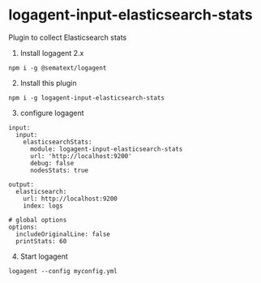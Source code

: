 # logagent-input-elasticsearch-stats

Plugin to collect Elasticsearch stats  

1. Install logagent 2.x 

```
npm i -g @sematext/logagent
```

2. Install this plugin 
```
npm i -g logagent-input-elasticsearch-stats  
```
3. configure logagent 

```
input:
  input:
    elasticsearchStats:
      module: logagent-input-elasticsearch-stats 
      url: 'http://localhost:9200'
      debug: false
      nodesStats: true

output:
  elasticsearch:
    url: http://localhost:9200
    index: logs

# global options
options:
  includeOriginalLine: false
  printStats: 60

```

4. Start logagent

```
logagent --config myconfig.yml
```


